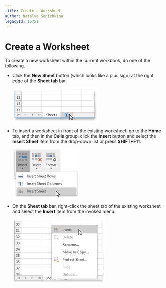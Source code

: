 ```yaml
---
title: Create a Worksheet
author: Natalya Senichkina
legacyId: 15751
---
```

# Create a Worksheet
To create a new worksheet within the current workbook, do one of the following.
* Click the **New Sheet** button (which looks like a plus sign) at the right edge of the **Sheet tab** bar.
	
	![NewWorksheet.png](../../../images/img21123.png)
* To insert a worksheet in front of the existing worksheet, go to the **Home** tab, and then in the **Cells** group, click the **Insert** button and select the **Insert Sheet** item from the drop-down list or press **SHIFT+F11**.
	
	![InsertSheet.png](../../../images/img21170.png)
* On the **Sheet tab** bar, right-click the sheet tab of the existing worksheet and select the **Insert** item from the invoked menu.
	
	![InsertSheet2.png](../../../images/img21184.png)